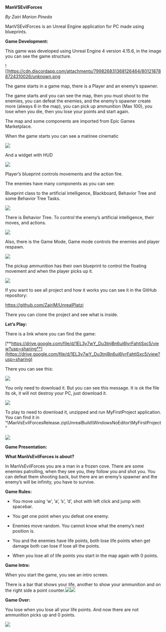 **ManVSEvilForces**

*By Zairi Marion Pineda*

ManVSEvilForces is an Unreal Engine application for PC made using blueprints.

**Game Development:**

This game was developed using Unreal Engine 4 version 4.15.6, in the image you
can see the game structure.

![]https://cdn.discordapp.com/attachments/799826831368126464/801218788724310026/unknown.png

The game starts in a game map, there is a Player and an enemy’s spawner.

The game starts and you can see the map, then you must shoot to the enemies, you
can defeat the enemies, and the enemy’s spawner create more (always 6 in the
map), you can pick up ammunition (Max 100), you lose when you die, then you lose
your points and start again.

The map and some components are imported from Epic Games Marketplace.

When the game starts you can see a matinee cinematic

![](media/3173255a3cb24e91772da37fb9c5cac7.png)

And a widget with HUD

![](media/4946f100e6a98853a2bd2d0be29179c8.png)

Player’s blueprint controls movements and the action fire.

The enemies have many components as you can see:

Blueprint class to the artificial intelligence, Blackboard, Behavior Tree and
some Behavior Tree Tasks.

![](media/54d3b4a2d0a69350c895c910784963c7.png)

There is Behavior Tree. To control the enemy’s artificial intelligence, their
moves, and actions.

![](media/23270a94fffb7b23bd0738b77fe7b82f.png)

Also, there is the Game Mode, Game mode controls the enemies and player respawn.

![](media/524fce6acab09160028ee699d7871251.png)

The pickup ammunition has their own blueprint to control the floating movement
and when the player picks up it.

![](media/302392a89e9c575b3694566b5c3646b7.png)

If you want to see all project and how it works you can see it in the GitHub
repository:

<https://github.com/ZairiM/UnrealPlatzi>

There you can clone the project and see what is inside.

**Let’s Play:**

There is a link where you can find the game:

[**https://drive.google.com/file/d/1EL3y7wY_Du3tnjBn6ui6lyrFahtjSxc5/view?usp=sharing**](https://drive.google.com/file/d/1EL3y7wY_Du3tnjBn6ui6lyrFahtjSxc5/view?usp=sharing)

There you can see this:

![](media/0b3bcf098ab5f261ef558246e39ba02c.png)

You only need to download it. But you can see this message. It is ok the file
its ok, it will not destroy your PC, just download it.

![](media/273fe95b8e6073f0f1a7e12cf6b74fc9.png)

To play to need to download it, unzipped and run MyFirstProject application. You
can find it in
“\\ManVsEvilForcesRelease.zip\\UnrealBuild\\WindowsNoEditor\\MyFirstProject”

![](media/bbbd9f30e94b58a9f5eda33846e14343.png)

**Game Presentation:**

**What ManVsEvilForces is about?**

In ManVsEvilForces you are a man in a frozen cove. There are some enemies
patrolling, when they see you, they follow you and shot you. You can defeat them
shooting back, but there are an enemy’s spawner and the enemy’s will be
infinity, you have to survive.

**Game Rules:**

-   You move using ‘w’, ’a’, ’s’, ’d’, shot with left click and jump with
    spacebar.

-   You get one point when you defeat one enemy.

-   Enemies move random. You cannot know what the enemy’s next position is.

-   You and the enemies have life points, both lose life points when get damage
    both can lose if lose all the points.

-   When you lose all of life points you start in the map again with 0 points.

**Game Intro:**

When you start the game, you see an intro screen.

There is a bar that shows your life, another to show your ammunition and on the
right side a point
counter.![](media/85dc501ffb997508a09a47b3375e8aed.png)![](media/40b8fc95da9b564f21d87752dad1f350.png)

**Game Over:**

You lose when you lose all your life points. And now there are not ammunition
picks up and 0 points.

![](media/ac3680562137b25bbeccac125da1a55e.png)

